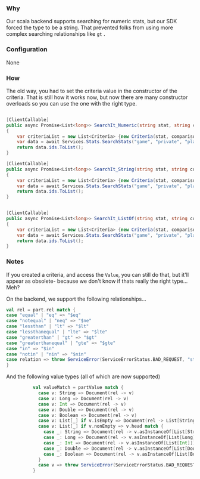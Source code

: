 
### Why
Our scala backend supports searching for numeric stats, but our SDK forced the type to be a string. That prevented folks from using more complex searching relationships like `gt` .

### Configuration
None

### How
The old way, you had to set the criteria value in the constructor of the criteria. That is still how it works now, but now there are many constructor overloads so you can use the one with the right type. 
```csharp

[ClientCallable]
public async Promise<List<long>> SearchIt_Numeric(string stat, string comparison, int num)
{
    var criteriaList = new List<Criteria> {new Criteria(stat, comparison, num)};
    var data = await Services.Stats.SearchStats("game", "private", "player", criteriaList);
    return data.ids.ToList();
}

[ClientCallable]
public async Promise<List<long>> SearchIt_String(string stat, string comparison, string filter)
{
    var criteriaList = new List<Criteria> {new Criteria(stat, comparison, filter)};
    var data = await Services.Stats.SearchStats("game", "private", "player", criteriaList);
    return data.ids.ToList();
}


[ClientCallable]
public async Promise<List<long>> SearchIt_ListOf(string stat, string comparison, List<string> filter)
{
    var criteriaList = new List<Criteria> {new Criteria(stat, comparison, filter)};
    var data = await Services.Stats.SearchStats("game", "private", "player", criteriaList);
    return data.ids.ToList();
}
```

### Notes

If you created a criteria, and access the `Value`, you can still do that, but it'll appear as obsolete- because we don't know if thats really the right type... Meh?

On the backend, we support the following relationships...

```scala
val rel = part.rel match {
case "equal" | "eq" => "$eq"
case "notequal" | "neq" => "$ne"
case "lessthan" | "lt" => "$lt"
case "lessthanequal" | "lte" => "$lte"
case "greaterthan" | "gt" => "$gt"
case "greaterthanequal" | "gte" => "$gte"
case "in" => "$in"
case "notin" | "nin" => "$nin"
case relation => throw ServiceError(ServiceErrorStatus.BAD_REQUEST, "stats", "InvalidRelation", relation)
}
```
And the following value types (all of which are now supported)
```scala
          val valueMatch = partValue match {
            case v: String => Document(rel -> v)
            case v: Long => Document(rel -> v)
            case v: Int => Document(rel -> v)
            case v: Double => Document(rel -> v)
            case v: Boolean => Document(rel -> v)
            case v: List[_] if v.isEmpty => Document(rel -> List[String]())
            case v: List[_] if v.nonEmpty => v.head match {
              case _: String => Document(rel -> v.asInstanceOf[List[String]])
              case _: Long => Document(rel -> v.asInstanceOf[List[Long]])
              case _: Int => Document(rel -> v.asInstanceOf[List[Int]])
              case _: Double => Document(rel -> v.asInstanceOf[List[Double]])
              case _: Boolean => Document(rel -> v.asInstanceOf[List[Boolean]])
            }
            case v => throw ServiceError(ServiceErrorStatus.BAD_REQUEST, "stats", "UnknownType", v.getClass.getName)
          }
```


